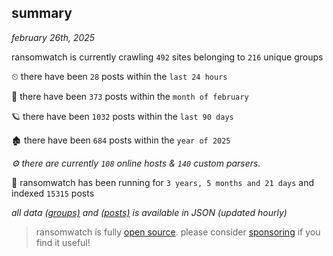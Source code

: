 
## summary
_february 26th, 2025_

ransomwatch is currently crawling `492` sites belonging to `216` unique groups

⏲ there have been `28` posts within the `last 24 hours`

🦈 there have been `373` posts within the `month of february`

🪐 there have been `1032` posts within the `last 90 days`

🏚 there have been `684` posts within the `year of 2025`

_⚙️ there are currently `108` online hosts & `140` custom parsers._

🦕 ransomwatch has been running for `3 years, 5 months and 21 days` and indexed `15315` posts

_all data  [(groups)](http://ransomwhat.telemetry.ltd/groups) and [(posts)](http://ransomwhat.telemetry.ltd/posts) is available in JSON (updated hourly)_

> ransomwatch is fully [open source](https://github.com/joshhighet/ransomwatch#ransomwatch--). please consider [sponsoring](https://github.com/sponsors/joshhighet) if you find it useful!
